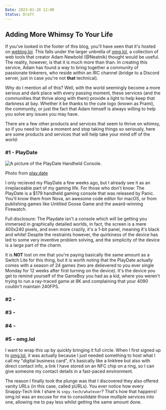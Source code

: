```yaml
---
Date: 2023-01-20 12:00
Status: Draft
---
```


## Adding More Whimsy To Your Life

If you've looked in the footer of this blog, you'll have seen that it's hosted on [weblog.lol](https//weblog.lol). This falls under the larger unbrella of [omg.lol](https://omg.lol), a collection of web tools that creator Adam Newbold (@Neatnik) thought would be useful. The reality, however, is that it is much more than than. In creating this service, Adam has found a way to bring together a community of passionate tinkerers, who reside within an IRC channel (bridge to a Discord server, just in case you're not **that** technical).

Why do I mention all of this? Well, with the world seemingly become a more serious and dark place with every passing moment, these services (and the communities that thrive along with them) provide a light to help keep that darkness at bay. Whether it be thanks to the cute logo (known as Prami), the community, or just the fact that Adam himself is always willing to help you solve any issues you may have.

There are a few other products and services that seem to thrive on whimsy, so if you need to take a moment and stop taking things so seriously, here are some products and services that will help take your mind off of the world:

### #1 - PlayDate

![A picture of the PlayDate Handheld Console.](https://static-fastly.play.date/static/images/gallery-04-fullsize.jpg)<div class="caption">Photo from [play.date](https://play.date)</div>

I only recieved my PlayDate a few weeks ago, but I already see it as an irreplaceable part of my gaming life. For those who don't know: The PlayDate is a $179 handheld gaming console that was released by Panic. You'll know them from Nova, an awesome code editor for macOS, or from publishing games like Untitled Goose Game and the award-winning Firewatch.

<!-- How do I know Firewatch is award winning? I actually interviewed James Benson, an animator at Campo Santo (the studio behind Firewatch) after they won a Golden Joystick for Best Indie Game, [you can see that (very chaotic) video here](https://youtu.be/W-wYWfAuag8)! -->

Full disclosure: The Playdate isn't a console which will be getting you immersed in graphically detailed worlds, in fact, the screen is a mere 400x240 pixels, and even more crazily, it's a 1-bit panel, meaning it's black and white! Despite the restraints however, the quirkiness of the device has led to some very inventive problem solving, and the simplicity of the device is a large part of the charm.

It is **NOT** lost on me that you're paying basically the same amount as a Switch Lite for this thing, but it is worth noting that the PlayDate actually comes with a season of 24 games (two are delievered to you ever single Monday for 12 weeks after first turning on the device). It's the device you get to remind yourself of the GameBoy you had as a kid, where you weren't trying to run a ray-traced game at 8K and complaining that your 4090 couldn't maintain 240FPS.

### #2 - 

### #3 - 

### #4 - 

### #5 - omg.lol

I want to wrap this up by quickly bringing it full circle. When I first signed up to [omg.lol](https://omg.lol), it was actually because I just needed something to host what I call my "digital business card", it's basically like a linktree but also with direct contact info, a link I have stored on an NFC chip on a ring, so I can give someone my contact details in a fast-paced environment.

The reason I finally took the plunge was that I discovered they also offered vanity URLs (in this case, called pURLs). You ever notice how every Snappy-Tech link I share is `snpy.tech/whatever`? That's how that happens! omg.lol was an excuse for me to consolidate those multiple services into one, allowing me to pay less whilst getting the same amount done.